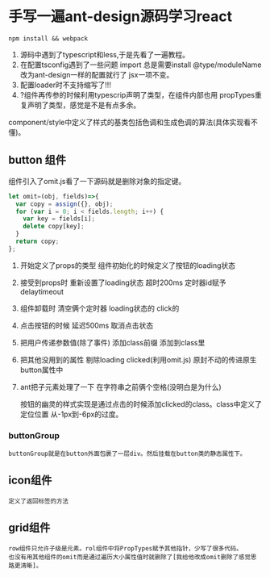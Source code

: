 # 手写一遍ant-design源码学习react

	npm install && webpack

1. 源码中遇到了typescript和less,于是先看了一遍教程。
2. 在配置tsconfig遇到了一些问题 import 总是需要install @type/moduleName 改为ant-design一样的配置就行了 jsx一项不变。
3. 配置loader时不支持缩写了!!!
4. ?组件再传参的时候利用typescrip声明了类型，在组件内部也用 propTypes重复声明了类型，感觉是不是有点多余。

component/style中定义了样式的基类包括色调和生成色调的算法(具体实现看不懂)。
## button 组件
组件引入了omit.js看了一下源码就是删除对象的指定键。

````javascript
let omit=(obj, fields)=>{
  var copy = assign({}, obj);
  for (var i = 0; i < fields.length; i++) {
    var key = fields[i];
    delete copy[key];
  }
  return copy;
};
````
1. 开始定义了props的类型 组件初始化的时候定义了按钮的loading状态
2. 接受到props时 重新设置了loading状态 超时200ms 定时器id赋予delaytimeout
3. 组件卸载时 清空俩个定时器 loading状态的 click的
4. 点击按钮的时候 延迟500ms 取消点击状态 
5. 把用户传递参数值(除了事件) 添加class前缀 添加到class里
6. 把其他没用到的属性 剔除loading clicked(利用omit.js) 原封不动的传进原生button属性中
7. ant把子元素处理了一下 在字符串之前俩个空格(没明白是为什么)

	按钮的幽灵的样式实现是通过点击的时候添加clicked的class。class中定义了定位位置
	从-1px到-6px的过度。

### buttonGroup
	
	buttonGroup就是在button外面包裹了一层div。然后挂载在button类的静态属性下。



## icon组件
	定义了返回标签的方法

## grid组件
	row组件只允许子级是元素。rol组件中将PropTypes赋予其他指针，少写了很多代码。
	也没有用其他组件的omit而是通过遍历大小属性值时就删除了[我给他改成omit删除了感觉思路更清晰]。